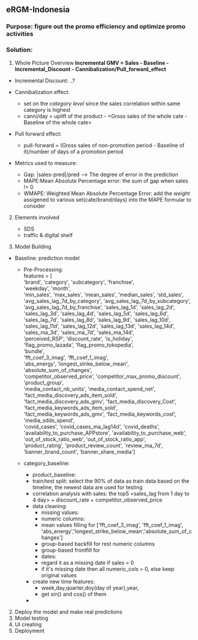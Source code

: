 ## eRGM-Indonesia
### Purpose: figure out the promo efficiency and optimize promo activities
### Solution:    
1. Whole Picture Overview
**Incremental GMV = Sales - Baseline - Incremental_Discount - Cannibalization/Pull_forward_effect**
- Incremental Discount: ..?
- Cannibalization effect:
    - set on the *category level* since the sales correlation within same category is highest 
    - canni/day = uplift of the product - <Gross sales of the whole cate - Baseline of the whole cate>
- Pull forward effect: 
    - pull-forward = (Gross sales of non-promotion period -  Baseline of it)/number of days of a promotion period
    
- Metrics used to measure:
    - Gap: |sales-pred|/pred --> The degree of error in the prediction
    - MAPE:Mean Absolute Percentage error: the sum of gap when sales != 0
    - WMAPE: Weighted Mean Absolute Percentage Error: add the *weight* assigened to various set(cate/brand/days) into the MAPE formular to consider 

2. Elements involved
    - SDS
    - traffic & digital shelf 
    
    
    
2. Model Building 
- Baseline: prediction model
    - Pre-Processing:    
    features = [    
    'brand',
    'category',
    'subcategory',
    'franchise',    
    'weekday',
    'month',    
    'min_sales',
    'max_sales',
    'mean_sales',
    'median_sales',
    'std_sales',    
    'avg_sales_lag_7d_by_category',
    'avg_sales_lag_7d_by_subcategory',
    'avg_sales_lag_7d_by_franchise',
    'sales_lag_1d',
    'sales_lag_2d',
    'sales_lag_3d',
    'sales_lag_4d',
    'sales_lag_5d',
    'sales_lag_6d',
    'sales_lag_7d',
    'sales_lag_8d',
    'sales_lag_9d',
    'sales_lag_10d',
    'sales_lag_11d',
    'sales_lag_12d',
    'sales_lag_13d',
    'sales_lag_14d',    
    'sales_ma_3d',
    'sales_ma_7d',
    'sales_ma_14d',    
    'perceived_RSP',
    'discount_rate',
    'is_holiday',    
    'flag_promo_lazada',
    'flag_promo_tokopedia',    
    'bundle',    
    'fft_coef_3_imag',
    'fft_coef_1_imag',    
    'abs_energy',
    'longest_strike_below_mean',
    'absolute_sum_of_changes',    
    'competitor_observed_price',
    'competitor_max_promo_discount',    
    'product_group',    
    'media_contact_nb_units',
    'media_contact_spend_net',
    'fact_media_discovery_ads_item_sold',
    'fact_media_discovery_ads_gmv',
    'fact_media_discovery_Cost',
    'fact_media_keywords_ads_item_sold',
    'fact_media_keywords_ads_gmv',
    'fact_media_keywords_cost',
    'media_sdds_spend',    
    'covid_cases',
    'covid_cases_ma_lag14d',
    'covid_deaths',    
    'availability_to_purchase_APPstore',
    'availability_to_purchase_web',
    'out_of_stock_ratio_web',
    'out_of_stock_ratio_app',    
    'product_rating',
    'product_review_count',
    'review_ma_7d',    
    'banner_brand_count',
    'banner_share_media']    

    - category_baseline: 
        - product_baseline:
        - train/test split: select the 90% of data as train data based on the timeline, the newest data are used for testing
        - correlation analysis with sales: the top5 <sales_lag from 1 day to 4 day> + discount_rate + competitor_observed_price
        - data cleaning:
          - missing values:
          - numeric columns:
          - mean values filling for ['fft_coef_3_imag', 'fft_coef_1_imag', 'abs_energy','longest_strike_below_mean','absolute_sum_of_changes']
          - group-based backfill for rest numeric columns
          - group-based frontfill for 
          - dates:
          - regard it as a missing date if sales = 0
          - if it's missing date then all numeric_cols = 0, else keep original values
         - create new time features:
           - week,day,quarter,doy(day of year),year, 
           - get sin() and cos() of them
        - 
 

2. Deploy the model and make real predictions
3. Model testing  
4. UI creating 
4. Deployment 
